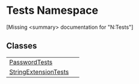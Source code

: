 # Tests Namespace


\[Missing &lt;summary&gt; documentation for "N:Tests"\]



## Classes
<table>
<tr>
<td><a href="T_Tests_PasswordTests.md">PasswordTests</a></td>
<td> </td></tr>
<tr>
<td><a href="T_Tests_StringExtensionTests.md">StringExtensionTests</a></td>
<td> </td></tr>
</table>